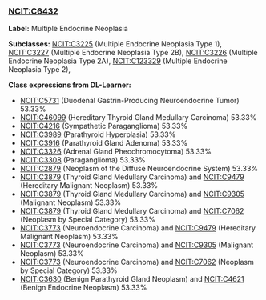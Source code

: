 
### [NCIT:C6432](http://purl.obolibrary.org/obo/NCIT_C6432)
**Label:** Multiple Endocrine Neoplasia

**Subclasses:** [NCIT:C3225](http://purl.obolibrary.org/obo/NCIT_C3225) (Multiple Endocrine Neoplasia Type 1), [NCIT:C3227](http://purl.obolibrary.org/obo/NCIT_C3227) (Multiple Endocrine Neoplasia Type 2B), [NCIT:C3226](http://purl.obolibrary.org/obo/NCIT_C3226) (Multiple Endocrine Neoplasia Type 2A), [NCIT:C123329](http://purl.obolibrary.org/obo/NCIT_C123329) (Multiple Endocrine Neoplasia Type 2), 

**Class expressions from DL-Learner:**

- [NCIT:C5731](http://purl.obolibrary.org/obo/NCIT_C5731) (Duodenal Gastrin-Producing Neuroendocrine Tumor) 53.33%
- [NCIT:C46099](http://purl.obolibrary.org/obo/NCIT_C46099) (Hereditary Thyroid Gland Medullary Carcinoma) 53.33%
- [NCIT:C4216](http://purl.obolibrary.org/obo/NCIT_C4216) (Sympathetic Paraganglioma) 53.33%
- [NCIT:C3989](http://purl.obolibrary.org/obo/NCIT_C3989) (Parathyroid Hyperplasia) 53.33%
- [NCIT:C3916](http://purl.obolibrary.org/obo/NCIT_C3916) (Parathyroid Gland Adenoma) 53.33%
- [NCIT:C3326](http://purl.obolibrary.org/obo/NCIT_C3326) (Adrenal Gland Pheochromocytoma) 53.33%
- [NCIT:C3308](http://purl.obolibrary.org/obo/NCIT_C3308) (Paraganglioma) 53.33%
- [NCIT:C2879](http://purl.obolibrary.org/obo/NCIT_C2879) (Neoplasm of the Diffuse Neuroendocrine System) 53.33%
- [NCIT:C3879](http://purl.obolibrary.org/obo/NCIT_C3879) (Thyroid Gland Medullary Carcinoma) and [NCIT:C9479](http://purl.obolibrary.org/obo/NCIT_C9479) (Hereditary Malignant Neoplasm) 53.33%
- [NCIT:C3879](http://purl.obolibrary.org/obo/NCIT_C3879) (Thyroid Gland Medullary Carcinoma) and [NCIT:C9305](http://purl.obolibrary.org/obo/NCIT_C9305) (Malignant Neoplasm) 53.33%
- [NCIT:C3879](http://purl.obolibrary.org/obo/NCIT_C3879) (Thyroid Gland Medullary Carcinoma) and [NCIT:C7062](http://purl.obolibrary.org/obo/NCIT_C7062) (Neoplasm by Special Category) 53.33%
- [NCIT:C3773](http://purl.obolibrary.org/obo/NCIT_C3773) (Neuroendocrine Carcinoma) and [NCIT:C9479](http://purl.obolibrary.org/obo/NCIT_C9479) (Hereditary Malignant Neoplasm) 53.33%
- [NCIT:C3773](http://purl.obolibrary.org/obo/NCIT_C3773) (Neuroendocrine Carcinoma) and [NCIT:C9305](http://purl.obolibrary.org/obo/NCIT_C9305) (Malignant Neoplasm) 53.33%
- [NCIT:C3773](http://purl.obolibrary.org/obo/NCIT_C3773) (Neuroendocrine Carcinoma) and [NCIT:C7062](http://purl.obolibrary.org/obo/NCIT_C7062) (Neoplasm by Special Category) 53.33%
- [NCIT:C3630](http://purl.obolibrary.org/obo/NCIT_C3630) (Benign Parathyroid Gland Neoplasm) and [NCIT:C4621](http://purl.obolibrary.org/obo/NCIT_C4621) (Benign Endocrine Neoplasm) 53.33%


